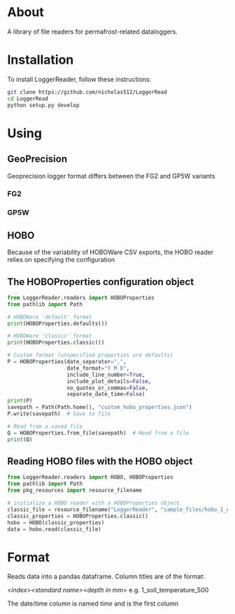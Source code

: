 # About
A library of file readers for permafrost-related dataloggers.

# Installation
To install LoggerReader, follow these instructions:

```bash
git clone https://github.com/nicholas512/LoggerRead
cd LoggerRead
python setup.py develop
```

# Using

## GeoPrecision
Geoprecision logger format differs between the FG2 and GP5W variants
### FG2
### GP5W
## HOBO
Because of the variability of HOBOWare CSV exports, the HOBO reader relies on specifying the configuration

## The HOBOProperties configuration object

```python
from LoggerReader.readers import HOBOProperties
from pathlib import Path

# HOBOWare 'default' format
print(HOBOProperties.defaults())

# HOBOWare 'classic' format
print(HOBOProperties.classic())

# Custom format (unspecified properties are defaults)
P = HOBOProperties(date_separator=",",
                   date_format="Y M D",
                   include_line_number=True,
                   include_plot_details=False,
                   no_quotes_or_commas=False,
                   separate_date_time=False)
print(P)
savepath = Path(Path.home(), "custom_hobo_properties.json")
P.write(savepath)  # Save to file

# Read from a saved file
Q = HOBOProperties.from_file(savepath)  # Read from a file
print(Q)
```

## Reading HOBO files with the HOBO object

```python
from LoggerReader.readers import HOBO, HOBOProperties
from pathlib import Path
from pkg_resources import resource_filename

# initialize a HOBO reader with a HOBOProperties object
classic_file = resource_filename("LoggerReader", "sample_files/hobo_1_AB_classic.csv")
classic_properties = HOBOProperties.classic()
hobo = HOBO(classic_properties)
data = hobo.read(classic_file)
```

# Format
Reads data into a pandas dataframe. Column titles are of the format:

\<*index*\>_\<*standard name*\>_\<*depth in mm*\> e.g. 1_soil_temperature_500

The date/time column is named *time* and is the first column

